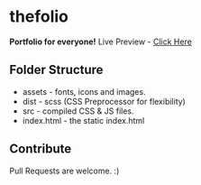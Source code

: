 
# thefolio

**Portfolio for everyone!** 
Live Preview - [Click Here](http://thevipinmishra.github.io/theportfolio)

## Folder Structure

 - assets - fonts, icons and images.
 - dist - scss (CSS Preprocessor for flexibility)
 - src - compiled CSS & JS files.
 - index.html - the static index.html

## Contribute

Pull Requests are welcome. :)
